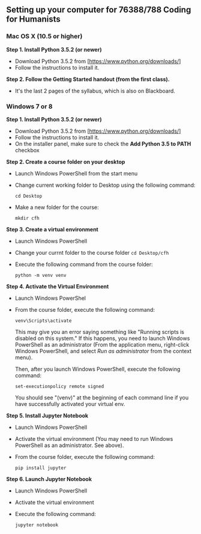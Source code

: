 

## Setting up your computer for 76388/788 Coding for Humanists

### Mac OS X (10.5 or higher)

**Step 1. Install Python 3.5.2 (or newer)**
- Download Python 3.5.2 from [https://www.python.org/downloads/]
- Follow the instructions to install it.

**Step 2. Follow the Getting Started handout (from the first class).**

- It's the last 2 pages of the syllabus, which is also on Blackboard.


### Windows 7 or 8

**Step 1. Install Python 3.5.2 (or newer)**
- Download Python 3.5.2 from [https://www.python.org/downloads/]
- Follow the instructions to install it.
- On the installer panel, make sure to check the **Add Python 3.5 to PATH** checkbox

**Step 2. Create a course folder on your desktop**
- Launch Windows PowerShell from the start menu
- Change current working folder to Desktop using the following command:

  ```
  cd Desktop
  ```

- Make a new folder for the course:

  ```
  mkdir cfh
  ```

**Step 3. Create a virtual environment**
- Launch Windows PowerShell
- Change your currnt folder to the course folder ```cd Desktop/cfh```
- Execute the following command from the course folder:

  ```
  python -m venv venv
  ```

**Step 4. Activate the Virtual Environment**
- Launch Windows PowerShel
- From the course folder, execute the following command:

  ```
  venv\Scripts\activate
  ```

    This may give you an error saying something like "Running scripts is disabled on this system." If this happens, you need to launch Windows PowerShell as an administrator (From the application menu, right-click Windows PowerShell, and select *Run as administrator* from the context menu).

    Then, after you launch Windows PowerShell, execute the following command:
    
    ```
    set-executionpolicy remote signed
    ```
  
    You should see "(venv)" at the beginning of each command line if you have successfully activated your virtual env. 

**Step 5. Install Jupyter Notebook**
- Launch Windows PowerShell 
- Activate the virtual environment (You may need to run Windows PowerShell as an administrator. See above).
- From the course folder, execute the following command:

  ```
  pip install jupyter
  ```

**Step 6. Launch Jupyter Notebook**
- Launch Windows PowerShell
- Activate the virtual environment
- Execute the following command:

  ```
  jupyter notebook
  ```

 




